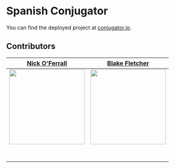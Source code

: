 # Spanish Conjugator

You can find the deployed project at [conjugator.io](http://conjugator.io).

## Contributors

|                                                    [Nick O'Ferrall](https://github.com/nickoferrall)                                                    |                                                    [Blake Fletcher](https://github.com/blkfltchr)                                                    |
| :-----------------------------------------------------------------------------------------------------------------------------------------------------: | :--------------------------------------------------------------------------------------------------------------------------------------------------: |
| [<img src="https://www.dalesjewelers.com/wp-content/uploads/2018/10/placeholder-silhouette-male.png" width = "200" />](https://github.com/nickoferrall) | [<img src="https://www.dalesjewelers.com/wp-content/uploads/2018/10/placeholder-silhouette-male.png" width = "200" />](https://github.com/blkfltchr) |
|                                [<img src="https://github.com/favicon.ico" width="15"> ](https://github.com/nickoferrall)                                |                                [<img src="https://github.com/favicon.ico" width="15"> ](https://github.com/blkfltchr)                                |
|               [ <img src="https://static.licdn.com/sc/h/al2o9zrvru7aqj8e1x2rzsrca" width="15"> ](https://co.linkedin.com/in/nickoferrall)               |              [ <img src="https://static.licdn.com/sc/h/al2o9zrvru7aqj8e1x2rzsrca" width="15"> ](https://www.linkedin.com/in/blkfltchr)               |

<br>
<br>
